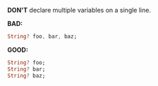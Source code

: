 
**DON'T** declare multiple variables on a single line.

**BAD:**
```dart
String? foo, bar, baz;
```

**GOOD:**
```dart
String? foo;
String? bar;
String? baz;
```

